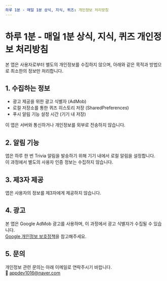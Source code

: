 ```yaml
---
하루 1분 - 매일 1분 상식, 지식, 퀴즈: 개인정보 처리방침
---
```


# 하루 1분 - 매일 1분 상식, 지식, 퀴즈 개인정보 처리방침

본 앱은 사용자로부터 별도의 개인정보를 수집하지 않으며, 아래와 같은 목적과 방법으로 최소한의 정보만 처리합니다.

## 1. 수집하는 정보

- 광고 제공을 위한 광고 식별자 (AdMob)
- 로컬 저장소를 통한 퀴즈 히스토리 저장 (SharedPreferences)
- 푸시 알림 기능 설정 시간 (기기 내 저장)

이 앱은 서버와 통신하거나 개인정보를 외부로 전송하지 않습니다.

## 2. 알림 기능

앱은 하루 한 번 Trivia 알림을 발송하기 위해 기기 내에서 로컬 알림을 설정합니다.  
이 과정에서 별도의 사용자 인증 정보는 수집하지 않습니다.

## 3. 제3자 제공

앱은 사용자의 정보를 제3자에게 제공하지 않습니다.

## 4. 광고

본 앱은 Google AdMob 광고를 사용하며, 이 과정에서 광고 식별자가 수집될 수 있습니다.  
[Google 개인정보 보호정책](https://policies.google.com/privacy)을 참고해주세요.

## 5. 문의

개인정보 관련 문의는 아래 이메일로 연락주시기 바랍니다.  
📧 appdev1016@naver.com
